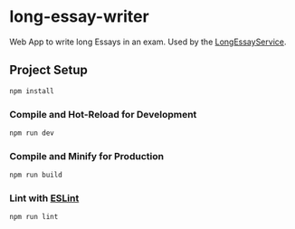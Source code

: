 # long-essay-writer

Web App to write long Essays in an exam.
Used by the [LongEssayService](https://github.com/fneumann/LongEssayService).


## Project Setup

```sh
npm install
```

### Compile and Hot-Reload for Development

```sh
npm run dev
```

### Compile and Minify for Production

```sh
npm run build
```

### Lint with [ESLint](https://eslint.org/)

```sh
npm run lint
```
